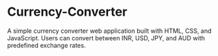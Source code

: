 # Currency-Converter
A simple currency converter web application built with HTML, CSS, and JavaScript. Users can convert between INR, USD, JPY, and AUD with predefined exchange rates.
